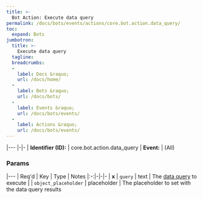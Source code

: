 ```yaml
---
title: >-
  Bot Action: Execute data query
permalink: /docs/bots/events/actions/core.bot.action.data_query/
toc:
  expand: Bots
jumbotron:
  title: >-
    Execute data query
  tagline: 
  breadcrumbs:
  -
    label: Docs &raquo;
    url: /docs/home/
  -
    label: Bots &raquo;
    url: /docs/bots/
  -
    label: Events &raquo;
    url: /docs/bots/events/
  -
    label: Actions &raquo;
    url: /docs/bots/events/
---
```


|---
|-|-
| **Identifier (ID):** | core.bot.action.data_query
| **Event:** | (All)

### Params

|---
| Req'd | Key | Type | Notes 
|:-:|-|-|-
| **x** | `query` | text | The [data query](/docs/data-queries/) to execute
|  | `object_placeholder` | placeholder | The placeholder to set with the data query results
